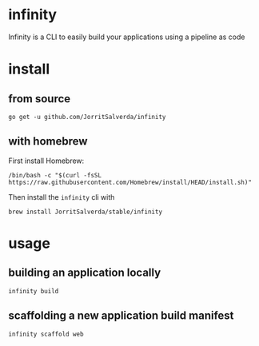 # infinity

Infinity is a CLI to easily build your applications using a pipeline as code

# install

## from source

```
go get -u github.com/JorritSalverda/infinity
```

## with homebrew

First install Homebrew:

```
/bin/bash -c "$(curl -fsSL https://raw.githubusercontent.com/Homebrew/install/HEAD/install.sh)"
```

Then install the `infinity` cli with

```
brew install JorritSalverda/stable/infinity
```

# usage

## building an application locally

```
infinity build
```

## scaffolding a new application build manifest

```
infinity scaffold web
```

